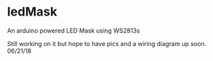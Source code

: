 # ledMask
An arduino powered LED Mask using WS2813s

Still working on it but hope to have pics and a wiring diagram up soon.
06/21/18
